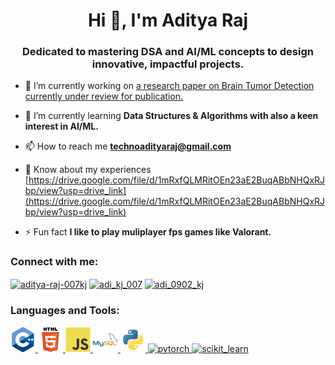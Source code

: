 
<h1 align="center">Hi 👋, I'm Aditya Raj</h1>
<h3 align="center">Dedicated to mastering DSA and AI/ML concepts to design innovative, impactful projects.</h3>

- 🔭 I’m currently working on [a research paper on Brain Tumor Detection currently under review for publication.](https://drive.google.com/file/d/1aAaaYi1BtA4NOk_mNfLXpDGgAYmweTou/view?usp=drive_link)

- 🌱 I’m currently learning **Data Structures & Algorithms with also a keen interest in AI/ML.**

- 📫 How to reach me **technoadityaraj@gmail.com**

- 📄 Know about my experiences [https://drive.google.com/file/d/1mRxfQLMRitOEn23aE2BuqABbNHQxRJbp/view?usp=drive_link](https://drive.google.com/file/d/1mRxfQLMRitOEn23aE2BuqABbNHQxRJbp/view?usp=drive_link)

- ⚡ Fun fact **I like to play muliplayer fps games like Valorant.**

<h3 align="left">Connect with me:</h3>
<p align="left">
<a href="https://linkedin.com/in/aditya-raj-007kj" target="blank"><img align="center" src="https://raw.githubusercontent.com/rahuldkjain/github-profile-readme-generator/master/src/images/icons/Social/linked-in-alt.svg" alt="aditya-raj-007kj" height="30" width="40" /></a>
<a href="https://www.leetcode.com/adi_kj_007" target="blank"><img align="center" src="https://raw.githubusercontent.com/rahuldkjain/github-profile-readme-generator/master/src/images/icons/Social/leet-code.svg" alt="adi_kj_007" height="30" width="40" /></a>
<a href="https://auth.geeksforgeeks.org/user/adi_0902_kj" target="blank"><img align="center" src="https://raw.githubusercontent.com/rahuldkjain/github-profile-readme-generator/master/src/images/icons/Social/geeks-for-geeks.svg" alt="adi_0902_kj" height="30" width="40" /></a>
</p>

<h3 align="left">Languages and Tools:</h3>
<p align="left"> <a href="https://www.w3schools.com/cpp/" target="_blank" rel="noreferrer"> <img src="https://raw.githubusercontent.com/devicons/devicon/master/icons/cplusplus/cplusplus-original.svg" alt="cplusplus" width="40" height="40"/> </a> <a href="https://www.w3.org/html/" target="_blank" rel="noreferrer"> <img src="https://raw.githubusercontent.com/devicons/devicon/master/icons/html5/html5-original-wordmark.svg" alt="html5" width="40" height="40"/> </a> <a href="https://developer.mozilla.org/en-US/docs/Web/JavaScript" target="_blank" rel="noreferrer"> <img src="https://raw.githubusercontent.com/devicons/devicon/master/icons/javascript/javascript-original.svg" alt="javascript" width="40" height="40"/> </a> <a href="https://www.mysql.com/" target="_blank" rel="noreferrer"> <img src="https://raw.githubusercontent.com/devicons/devicon/master/icons/mysql/mysql-original-wordmark.svg" alt="mysql" width="40" height="40"/> </a> <a href="https://www.python.org" target="_blank" rel="noreferrer"> <img src="https://raw.githubusercontent.com/devicons/devicon/master/icons/python/python-original.svg" alt="python" width="40" height="40"/> </a> <a href="https://pytorch.org/" target="_blank" rel="noreferrer"> <img src="https://www.vectorlogo.zone/logos/pytorch/pytorch-icon.svg" alt="pytorch" width="40" height="40"/> </a> <a href="https://scikit-learn.org/" target="_blank" rel="noreferrer"> <img src="https://upload.wikimedia.org/wikipedia/commons/0/05/Scikit_learn_logo_small.svg" alt="scikit_learn" width="40" height="40"/> </a> </p>
